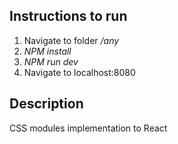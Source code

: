 ## Instructions to run
1. Navigate to folder */any*
2. *NPM install*
3. *NPM run dev*
4. Navigate to localhost:8080

## Description
CSS modules implementation to React